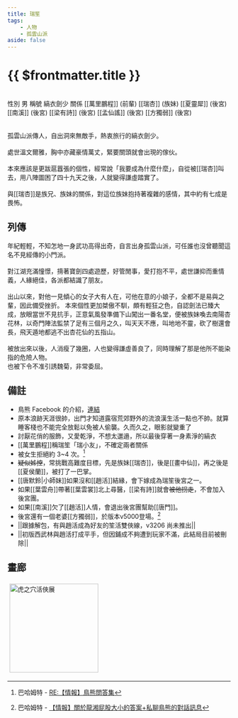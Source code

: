 ```yaml
---
title: 瑞笙
tags:
    - 人物
    - 孤雲山派
aside: false
---
```


# {{ $frontmatter.title }}

<ChTabs position="bottom">
	<ChTab title="初識">
		<ChMeet 
			src='/images/characters/special999/normal.webp' 
            nameTitle='縞衣劍少'
			nameMain='瑞笙'
			desc='初出茅廬，近來名聲漸響的年輕劍客。<br>英俊瀟灑，磊落君子，處世溫文爾雅，胸中亦藏豪情萬丈，仗劍行俠，快意恩仇，緊要關頭就會出現的傢伙。'
			:animation=true
		/>
	</ChTab>
</ChTabs>
<br>

<InfoList>
	<Info title='角色資料' :open=true>
		<table>
			<ChTr>
				<ChTd isTitle=true>
					性別
				</ChTd>
				<ChTd>
					男
				</ChTd>
			</ChTr>
			<ChTr>
				<ChTd isTitle=true>
					稱號
				</ChTd>
				<ChTd>
					縞衣劍少
				</ChTd>
			</ChTr>
			<ChTr>
				<ChTd isTitle=true position='center'>
					關係
				</ChTd>
			</ChTr>
			<ChTr>
				<ChTd position='center'>
					[[萬里鵬程]] (前輩)
				</ChTd>
			</ChTr>
			<ChTr>
				<ChTd position='center'>
					[[瑞杏]] (族妹)
				</ChTd>
			</ChTr>
			<ChTr>
				<ChTd position='center'>
					[[夏靈犀]] (後宮)
				</ChTd>
			</ChTr>
			<ChTr>
				<ChTd position='center'>
					[[南溪]] (後宮)
				</ChTd>
			</ChTr>
			<ChTr>
				<ChTd position='center'>
					[[梁有詩]] (後宮)
				</ChTd>
			</ChTr>
			<ChTr>
				<ChTd position='center'>
					[[孟仙謠]] (後宮)
				</ChTd>
			</ChTr>
			<ChTr>
				<ChTd position='center'>
					[[方獨弱]] (後宮)
				</ChTd>
			</ChTr>
		</table>
	</Info>
</InfoList>

孤雲山派傳人，自出洞來無敵手，熱衷旅行的縞衣劍少。
<br><br>
處世溫文爾雅，胸中亦藏豪情萬丈，緊要關頭就會出現的傢伙。
<br><br>
本來應該是更跋扈囂張的個性，經常說「我要成為什麼什麼」，自從被[[瑞杏]]叫去，用八陣圖困了四十九天之後，人就變得謙虛踏實了。
<br><br>
與[[瑞杏]]是族兄、族妹的關係，對這位族妹抱持著複雜的感情，其中約有七成是畏怖。
<br clear="all">

## 列傳

<Tabs>
  <Tab title="列傳一">
	年紀輕輕，不知怎地一身武功高得出奇，自言出身孤雲山派，可任誰也沒曾聽聞這名不見經傳的小門派。<br><br>
	對江湖充滿憧憬，揹著寶劍四處遊歷，好管閒事，愛打抱不平，處世謙抑而重情義，人緣絕佳，各派都結識了朋友。<br><br>
	出山以來，對他一見傾心的女子大有人在，可他在意的小娘子，全都不是易與之輩，因此備受挫折。
  </Tab>
  <Tab title="列傳二">
	本來個性更加桀傲不馴，頗有輕狂之色，自認劍法已臻大成，放眼當世不見抗手，正意氣風發準備下山闖出一番名堂，便被族妹喚去南陽杏花林，以奇門陣法監禁了足有三個月之久，叫天天不應，叫地地不靈，砍了樹還會長，飛天遁地都逃不出杏花仙的五指山。<br><br>
	被放出來以後，人消瘦了幾圈，人也變得謙虛善良了，同時理解了那是他所不能染指的危險人物。<br>
	也被下令不准引誘魏菊，非常委屈。
  </Tab>
</Tabs>

## 備註

-   鳥熊 Facebook 的介紹，[連結](https://www.facebook.com/photo/?fbid=340029291883786&set=pcb.340029328550449)
-   原本浪跡天涯很帥，出門才知道露宿荒郊野外的流浪漢生活一點也不帥。就算睡客棧也不能完全放鬆以免被人偷襲。久而久之，眼影就變重了
-   討厭花俏的服飾，又愛乾淨，不想太邋遢，所以最後穿著一身素淨的縞衣
-   [[萬里鵬程]]稱瑞笙「瑞小友」，不確定兩者關係
-   被女生拒絕約 3~4 次。[^1]
-   ~~疑似姊控~~，常挑戰高難度目標，先是族妹[[瑞杏]]，後是[[畫中仙]]，再之後是[[夏侯蘭]]，被打了一巴掌。
-   [[唐默鈴|小師妹]]如果沒和[[趙活]]結緣，會下嫁成為瑞笙後宮之一。
-   如果[[葉雲舟]]帶著[[葉雲裳]]北上尋醫，[[梁有詩]]就會~~被他拐走~~，不會加入後宮團。
-   如果[[南溪]]欠了[[趙活]]人情，會退出後宮團幫助[[唐門]]。
-   後宮還有一個老婆[[方獨弱]]，於版本v5000登場。[^2]
-   <MarkdownWrapper>||跟據解包，有與趙活成為好友的笙活雙俠線，v3206 尚未推出||</MarkdownWrapper>
-   <MarkdownWrapper>||初版西武林與趙活打成平手，但因鋪成不夠遭到玩家不滿，此結局目前被刪除||</MarkdownWrapper>

[^1]: 巴哈姆特 - [RE:【情報】鳥熊問答集](https://forum.gamer.com.tw/Co.php?bsn=73317&sn=12029)
[^2]: 巴哈姆特 - [【情報】關於龍湘屁股大小的答案+私聊鳥熊的對話訊息](https://forum.gamer.com.tw/C.php?bsn=73317&snA=2973&tnum=8)

## 畫廊

<div style="display: flex; flex-wrap: wrap;">
    <div>
        <img src="/images/collab/20241220_toranoana/photo_23.webp" alt="虎之穴活俠展" style="width:200px; margin:5px"/>
    </div>
</div>
